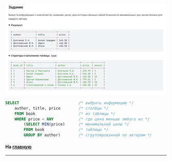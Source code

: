 

<img src="../art/1.4.4.task.png" alt="solution" >

```sql
SELECT                          /* выбрать информацию */
    author, title, price        /* столбцы */
    FROM book                   /* из таблицы */
    WHERE price < ANY           /* где цена меньше любого из */
        (SELECT MIN(price)      /* минимальной цены */
        FROM book               /* таблицы */
        GROUP BY author)        /* сгруппированной по авторам */
```

#### На [главную](https://github.com/BEPb/stepik_sql#readme)

---


